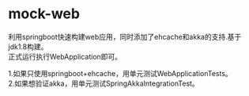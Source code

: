 mock-web
====
利用springboot快速构建web应用，同时添加了ehcache和akka的支持.基于jdk1.8构建。  
正式运行执行WebApplication即可。

1.如果只使用springboot+ehcache，用单元测试WebApplicationTests。  
2.如果想验证akka，用单元测试SpringAkkaIntegrationTest。



